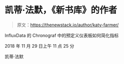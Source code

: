 # 凯蒂·法默，《新书库》的作者

> 原文：<https://thenewstack.io/author/katy-farmer/>

InfluxData 的 Chronograf 中的预定义仪表板如何简化指标

2018 年 11 月 29 日上午 11 点 25 分

凯蒂·法默